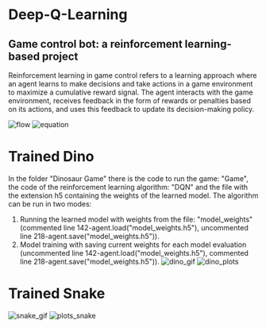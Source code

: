 # Deep-Q-Learning
## Game control bot: a reinforcement learning-based project

Reinforcement learning in game control refers to a learning approach where an agent learns to make decisions and take actions in a game environment to maximize a cumulative reward signal. The agent interacts with the game environment, receives feedback in the form of rewards or penalties based on its actions, and uses this feedback to update its decision-making policy.

![flow](https://github.com/PatrykSpierewka/Deep-Q-Learning/assets/101202344/561ceee5-8e50-46df-91c9-50cf6c7681f5)
![equation](https://github.com/PatrykSpierewka/Deep-Q-Learning/assets/101202344/b611711b-d388-4f04-9603-ffa28a1e2685)

# Trained Dino
In the folder "Dinosaur Game" there is the code to run the game: "Game", the code of the reinforcement learning algorithm: "DQN" and the file with the extension h5 containing the weights of the learned model. The algorithm can be run in two modes:
1. Running the learned model with weights from the file: "model_weights" (commented line 142-agent.load("model_weights.h5"), uncommented line 218-agent.save("model_weights.h5")).
2. Model training with saving current weights for each model evaluation (uncommented line 142-agent.load("model_weights.h5"), commented line 218-agent.save("model_weights.h5")).
![dino_gif](https://github.com/PatrykSpierewka/Deep-Q-Learning/assets/101202344/780a559b-7a25-4642-bb39-c38b39a76bdf)
![dino_plots](https://github.com/PatrykSpierewka/Deep-Q-Learning/assets/101202344/ce5b4444-543c-4cd6-8bb5-d41337aa9d36)

# Trained Snake
![snake_gif](https://github.com/PatrykSpierewka/Deep-Q-Learning/assets/101202344/07a6093b-5785-4959-b5e4-04bcf4e819d2)
![plots_snake](https://github.com/PatrykSpierewka/Deep-Q-Learning/assets/101202344/23b23079-a1ce-43eb-b318-873a36632936)


